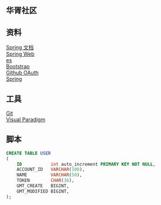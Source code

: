 ## 华胥社区

## 资料
[Spring 文档](https://spring.io/guides)  
[Spring Web ](https://spring.io/guides/gs/serving-web-content/)  
[es](https://elasticsearch.cn/explore)  
[Bootstrap](https://v3.bootcss.com/getting-started/)  
[Github OAuth](https://developer.github.com/apps/building-oauth-apps/creating-an-oauth-app/)  
[Spring](https://docs.spring.io/spring-boot/docs/2.0.0.RC1/reference/htmlsingle/#boot-features-embedded-database-support)  

## 工具
[Git](https://git_scm.com/download)  
[Visual Paradigm](https://www.visual-paradigm.com)  

## 脚本
```sql
CREATE TABLE USER
(
    ID           int auto_increment PRIMARY KEY NOT NULL,
    ACCOUNT_ID   VARCHAR(100),
    NAME         VARCHAR(50),
    TOKEN        CHAR(36),
    GMT_CREATE   BIGINT,
    GMT_MODIFIED BIGINT,
);
```

